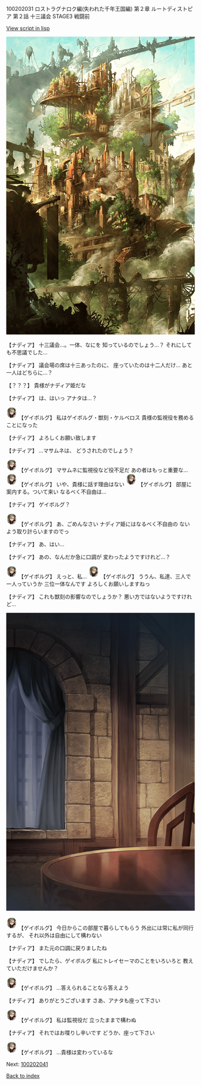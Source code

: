 100202031 ロストラグナロク編(失われた千年王国編) 第２章 ルートディストピア 第２話 十三議会 STAGE3 戦闘前

[View script in lisp](../scripts/100202031.txt)

![beast_world.png](../images/backgrounds/beast_world.png)

【ナディア】
十三議会…。一体、なにを
知っているのでしょう…？
それにしても不思議でした…

【ナディア】
議会場の席は十三あったのに、
座っていたのは十二人だけ…
あと一人はどちらに…？

【？？？】
貴様がナディア姫だな

【ナディア】
は、はいっ
アナタは…？

<img src="../images/units/3300711.png" alt="3300711.png" height="34"/>
【ゲイボルグ】
私はゲイボルグ・獣刻・ケルベロス
貴様の監視役を務めることになった

【ナディア】
よろしくお願い致します

【ナディア】
…マサムネは、
どうされたのでしょう？

<img src="../images/units/3300711.png" alt="3300711.png" height="34"/>
【ゲイボルグ】
マサムネに監視役など役不足だ
あの者はもっと重要な…

<img src="../images/units/3300711.png" alt="3300711.png" height="34"/>
【ゲイボルグ】
いや、貴様に話す理由はない

<img src="../images/units/3300711.png" alt="3300711.png" height="34"/>
【ゲイボルグ】
部屋に案内する。ついて来い
なるべく不自由は…

【ナディア】
ゲイボルグ？

<img src="../images/units/3300711.png" alt="3300711.png" height="34"/>
【ゲイボルグ】
あ、ごめんなさい
ナディア姫にはなるべく不自由の
ないよう取り計らいますのでっ

【ナディア】
あ、はい…

【ナディア】
あの、なんだか急に口調が
変わったようですけれど…？

<img src="../images/units/3300711.png" alt="3300711.png" height="34"/>
【ゲイボルグ】
えっと、私…

<img src="../images/units/3300711.png" alt="3300711.png" height="34"/>
【ゲイボルグ】
ううん、私達、三人で一人っていうか
三位一体なんです
よろしくお願いしますねっ

【ナディア】
これも獣刻の影響なのでしょうか？
悪い方ではないようですけれど…

![201_room.png](../images/backgrounds/201_room.png)

<img src="../images/units/3300711.png" alt="3300711.png" height="34"/>
【ゲイボルグ】
今日からこの部屋で暮らしてもらう
外出には常に私が同行するが、
それ以外は自由にして構わない

【ナディア】
また元の口調に戻りましたね

【ナディア】
でしたら、ゲイボルグ
私にトレイセーマのことをいろいろと
教えていただけませんか？

<img src="../images/units/3300711.png" alt="3300711.png" height="34"/>
【ゲイボルグ】
…答えられることなら答えよう

【ナディア】
ありがとうございます
さあ、アナタも座って下さい

<img src="../images/units/3300711.png" alt="3300711.png" height="34"/>
【ゲイボルグ】
私は監視役だ
立ったままで構わぬ

【ナディア】
それではお喋りし辛いです
どうか、座って下さい

<img src="../images/units/3300711.png" alt="3300711.png" height="34"/>
【ゲイボルグ】
…貴様は変わっているな


Next: [100202041](100202041.md)

[Back to index](index.md)
